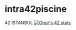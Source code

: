 # intra42piscine
42 ISTANBUL
[![Onur's 42 stats](https://badge42.herokuapp.com/api/stats/odursun?privacyName=true)](https://profile.intra.42.fr/users/odursun)
